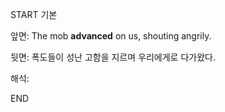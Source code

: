 START
기본

앞면:
The mob **advanced** on us, shouting angrily.


뒷면:
폭도들이 성난 고함을 지르며 우리에게로 다가왔다.


해석:



END